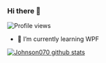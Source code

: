 ### Hi there 👋
![Profile views](https://gpvc.arturio.dev/Johnson070)

- 🌱 I’m currently learning WPF

[![Johnson070 github stats](https://github-readme-stats.vercel.app/api?username=Johnson070&show_icons=true)](https://github.com/anuraghazra/github-readme-stats)
